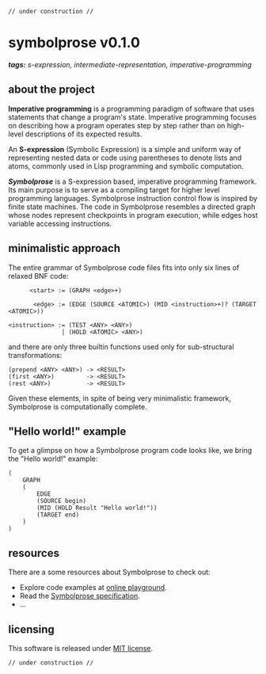 ```
// under construction //
```

# symbolprose v0.1.0

_**tags:** s-expression, intermediate-representation, imperative-programming_

## about the project

**Imperative programming** is a programming paradigm of software that uses statements that change a program's state. Imperative programming focuses on describing how a program operates step by step rather than on high-level descriptions of its expected results.

An **S-expression** (Symbolic Expression) is a simple and uniform way of representing nested data or code using parentheses to denote lists and atoms, commonly used in Lisp programming and symbolic computation.

_**Symbolprose**_ is a S-expression based, imperative programming framework. Its main purpose is to serve as a compiling target for higher level programming languages. Symbolprose instruction control flow is inspired by finite state machines. The code in Symbolprose resembles a directed graph whose nodes represent checkpoints in program execution, while edges host variable accessing instructions.

## minimalistic approach

The entire grammar of Symbolprose code files fits into only six lines of relaxed BNF code:

```
      <start> := (GRAPH <edge>+)

       <edge> := (EDGE (SOURCE <ATOMIC>) (MID <instruction>+)? (TARGET <ATOMIC>))

<instruction> := (TEST <ANY> <ANY>)
               | (HOLD <ATOMIC> <ANY>)
```

and there are only three builtin functions used only for sub-structural transformations:

```
(prepend <ANY> <ANY>) -> <RESULT>
(first <ANY>)         -> <RESULT>
(rest <ANY>)          -> <RESULT>
```

Given these elements, in spite of being very minimalistic framework, Symbolprose is computationally complete.

## "Hello world!" example

To get a glimpse on how a Symbolprose program code looks like, we bring the "Hello world!" example:

```
(
    GRAPH
    (
        EDGE
        (SOURCE begin)
        (MID (HOLD Result "Hello world!"))
        (TARGET end)
    )
)
```

## resources

There are a some resources about Symbolprose to check out:
- Explore code examples at [online playground](https://tearflake.github.io/symbolprose/playground/).
- Read the [Symbolprose specification](https://tearflake.github.io/symbolprose/docs/symbolprose).
- ...

## licensing

This software is released under [MIT license](LICENSE).

```
// under construction //
```
